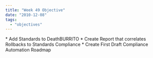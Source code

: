 ```yaml
---
title: "Week 49 Objective"
date: "2010-12-08"
tags: 
  - "objectives"
---
```


\* Add Standards to DeathBURRITO \* Create Report that correlates Rollbacks to Standards Compliance \* Create First Draft Compliance Automation Roadmap
